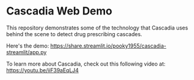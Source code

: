 # Cascadia Web Demo
This repository demonstrates some of the technology that Cascadia uses behind the scene to detect drug prescribing cascades. 

Here's the demo: https://share.streamlit.io/pooky1955/cascadia-streamlit/app.py

To learn more about Cascadia, check out this following video at: https://youtu.be/iiF39aEqLJ4
